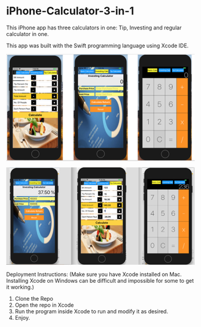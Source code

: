 # iPhone-Calculator-3-in-1

This iPhone app has three calculators in one: Tip, Investing and regular calculator in one.

This app was built with the Swift programming language using Xcode IDE. 

![Alt text](iphonecalc.png?raw=true "Title")


![Alt text](3in1Calc.png?raw=true "Title")


Deployment Instructions: (Make sure you have Xcode installed on Mac. Installing Xcode on Windows can be difficult and impossible for some to get it working.)

1. Clone the Repo
2. Open the repo in Xcode
3. Run the program inside Xcode to run and modify it as desired.
4. Enjoy.
 